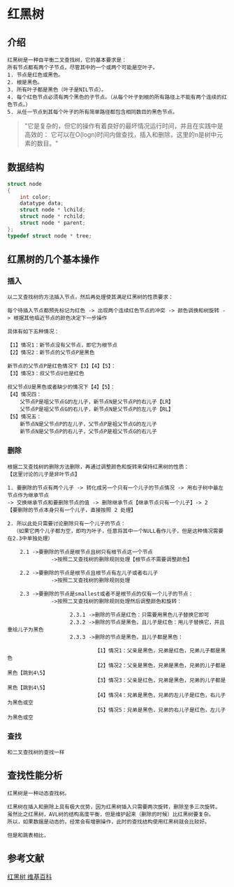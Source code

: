 # 红黑树 #

## 介绍 ##
    红黑树是一种自平衡二叉查找树，它的基本要求是：
    所有节点都有两个子节点，尽管其中的一个或两个可能是空叶子。
    1. 节点是红色或黑色。
    2. 根是黑色。
    3. 所有叶子都是黑色（叶子是NIL节点）。
    4. 每个红色节点必须有两个黑色的子节点。（从每个叶子到根的所有路径上不能有两个连续的红色节点。）
    5. 从任一节点到其每个叶子的所有简单路径都包含相同数目的黑色节点。
    
>   "它是复杂的，但它的操作有着良好的最坏情况运行时间，并且在实践中是高效的：
    它可以在O(logn)时间内做查找，插入和删除，这里的n是树中元素的数目。"

## 数据结构 ##
```c
struct node
{
	int color;                  
	datatype data;
	struct node * lchild;
	struct node * rchild;
	struct node * parent;       
};
typedef struct node * tree;
```

## 红黑树的几个基本操作 ##
### 插入 ###
    以二叉查找树的方法插入节点，然后再处理使其满足红黑树的性质要求：
    
    每个待插入节点都预先标记为红色 -> 出现两个连续红色节点的冲突 -> 颜色调换和树旋转 -> 根据其他临近节点的颜色决定下一步操作
    
    具体有如下五种情况：
    
>    
    【1】情况1：新节点没有父节点，即它为根节点
    【2】情况2：新节点的父节点P是黑色
>    
    新节点的父节点P是红色情况下【3】【4】【5】：
    【3】情况3：叔父节点U也是红色
>    
    叔父节点U是黑色或者缺少的情况下【4】【5】：
    【4】情况四：
        父节点P是祖父节点G的左儿子，新节点N是父节点P的右儿子【LR】
        父节点P是祖父节点G的右儿子，新节点N是父节点P的左儿子【RL】
    【5】情况五：
        新节点N是父节点P的左儿子，父节点P是祖父节点G的左儿子
        新节点N是父节点P的右儿子，父节点P是祖父节点G的右儿子
    
### 删除 ###
    根据二叉查找树的删除方法删除，再通过调整颜色和旋转来保持红黑树的性质：
    【这里讨论的儿子是非叶节点】
    
    1. 要删除的节点有两个儿子 -> 转化成另一个只有一个儿子的节点情况 -> 用右子树中最左节点作为继承节点 
    -> 交换继承节点和要删除节点的值 -> 删除继承节点【继承节点只有一个儿子】-> 2
    【要删除的节点本身只有一个儿子，直接按照 2 处理】

    2. 所以此处只需要讨论删除只有一个儿子的节点：
      （如果它两个儿子都为空，即均为叶子，任意将其中一个NULL看作儿子，但是这种情况需要在2.3中单独处理）
    
        2.1 ->要删除的节点是根节点且树只有根节点这一个节点
	              ->按照二叉查找树的删除规则处理【根节点不需要调整颜色】
	         
        2.2 ->要删除的节点是根节点且根节点有左儿子或者右儿子
	              ->按照二叉查找树的删除规则处理
	         
        2.3 ->要删除的节点是smallest或者不是根节点的仅有一个儿子的节点：
	              ->按照二叉查找树的删除规则处理然后调整颜色和旋转：
	              
		                2.3.1 ->删除的节点是红色：只需要用黑色儿子替换它即可
		                2.3.2 ->删除的节点是黑色，且儿子是红色：用儿子替换它，并且重绘儿子为黑色
		                2.3.3 ->删除的节点是黑色，且儿子都是黑色：
		   
			                    【1】情况1：父亲是黑色，兄弟是红色，兄弟儿子都是黑色
			                    【2】情况2：父亲是黑色，兄弟是黑色，兄弟的儿子都是黑色【跳到4\5】
			                    【3】情况3：父亲是红色，兄弟是黑色，兄弟的儿子都是黑色【跳到4\5】
			                    【4】情况4：兄弟是黑色，兄弟的左儿子是红色，右儿子为黑色或空
			                    【5】情况5：兄弟是黑色，兄弟的右儿子是红色，左儿子为黑色或空
			
### 查找 ###
    和二叉查找树的查找一样
    
## 查找性能分析 ##
    红黑树是一种动态查找树。
    
    红黑树在插入和删除上具有极大优势，因为红黑树插入只需要两次旋转，删除至多三次旋转。
    虽然比之红黑树，AVL树的结构高度平衡，但是维护起来（删除的时候）比红黑树要复杂。
    所以，如果数据是动态的，经常会有增删操作，此时的查找结构使用红黑树就会比较好。
    
    但是和跳表相比，
    
## 参考文献 ##

  [红黑树 维基百科](https://zh.wikipedia.org/wiki/%E7%BA%A2%E9%BB%91%E6%A0%91)
